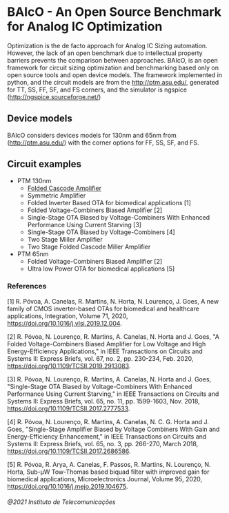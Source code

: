 # BAIcO - An Open Source Benchmark for Analog IC Optimization

Optimization is the de facto approach for Analog IC Sizing automation. However, the lack of an open benchmark due to intellectual property barriers prevents the comparison between approaches. BAIcO, is an open framework for circuit sizing optimization and benchmarking based only on open source tools and open device models.  The framework implemented in python, and the circuit models are from the http://ptm.asu.edu/, generated for TT, SS, FF, SF, and FS corners, and the simulator is ngspice (http://ngspice.sourceforge.net/) 

## Device models
BAIcO considers devices models for 130nm and 65nm from (http://ptm.asu.edu/) with the corner options for FF, SS, SF, and FS.

## Circuit examples
- PTM 130nm
    - [Folded Cascode Amplifier](https://github.com/nunocclourenco/BAIcO/blob/main/folded_cascode.ipynb)
    - Symmetric Amplifier
    - Folded Inverter Based OTA for biomedical applications [1]
    - Folded Voltage-Combiners Biased Amplifier [2]
    - Single-Stage OTA Biased by Voltage-Combiners With Enhanced Performance Using Current Starving [3]
    - Single-Stage OTA Biased by Voltage-Combiners [4] 
    - Two Stage Miller Amplifier
    - Two Stage Folded Cascode Miller Amplifier
- PTM 65nm
    - Folded Voltage-Combiners Biased Amplifier [2]
    - Ultra low Power OTA for biomedical applications [5]

### References

[1] R. Póvoa, A. Canelas, R. Martins, N. Horta, N. Lourenço, J. Goes,
A new family of CMOS inverter-based OTAs for biomedical and healthcare applications,
Integration,
Volume 71,
2020,
https://doi.org/10.1016/j.vlsi.2019.12.004. 

[2] R. Póvoa, N. Lourenço, R. Martins, A. Canelas, N. Horta and J. Goes, "A Folded Voltage-Combiners Biased Amplifier for Low Voltage and High Energy-Efficiency Applications," in IEEE Transactions on Circuits and Systems II: Express Briefs, vol. 67, no. 2, pp. 230-234, Feb. 2020, https://doi.org/10.1109/TCSII.2019.2913083.

[3] R. Póvoa, N. Lourenço, R. Martins, A. Canelas, N. Horta and J. Goes, "Single-Stage OTA Biased by Voltage-Combiners With Enhanced Performance Using Current Starving," in IEEE Transactions on Circuits and Systems II: Express Briefs, vol. 65, no. 11, pp. 1599-1603, Nov. 2018, https://doi.org/10.1109/TCSII.2017.2777533.

[4] R. Póvoa, N. Lourenço, R. Martins, A. Canelas, N. C. G. Horta and J. Goes, "Single-Stage Amplifier Biased by Voltage Combiners With Gain and Energy-Efficiency Enhancement," in IEEE Transactions on Circuits and Systems II: Express Briefs, vol. 65, no. 3, pp. 266-270, March 2018, https://doi.org/10.1109/TCSII.2017.2686586.

[5] R. Póvoa, R. Arya, A. Canelas, F. Passos, R. Martins, N. Lourenço, N. Horta,
Sub-µW Tow-Thomas based biquad filter with improved gain for biomedical applications,
Microelectronics Journal,
Volume 95,
2020,
https://doi.org/10.1016/j.mejo.2019.104675.


###### @2021 Instituto de Telecomunicações

